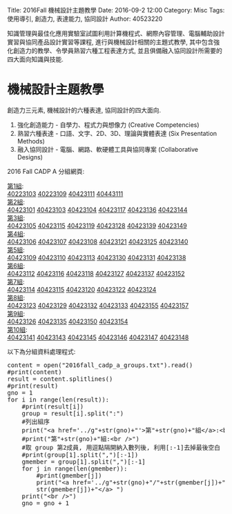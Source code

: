 Title: 2016Fall 機械設計主題教學
Date: 2016-09-2 12:00
Category: Misc
Tags: 使用導引, 創造力, 表達能力, 協同設計
Author: 40523220

知識管理與最佳化應用實驗室試圖利用計算機程式、網際內容管理、電腦輔助設計實習與協同產品設計實習等課程, 進行與機械設計相關的主題式教學, 其中包含強化創造力的教學、令學員熟習六種工程表達方式, 並且俱備融入協同設計所需要的四大面向知識與技能.

<!-- PELICAN_END_SUMMARY -->

# 機械設計主題教學

創造力三元素, 機械設計的六種表達, 協同設計的四大面向.

1. 強化創造能力 - 自學力、程式力與想像力
(Creative Competencies)
2. 熟習六種表達  - 口語、文字、2D、3D、理論與實體表達
(Six Presentation Methods)
3. 融入協同設計 - 電腦、網路、軟硬體工具與協同專案
(Collaborative Designs)

2016 Fall CADP A 分組網頁:

<a href='../g1'>第1組</a>:<br />
<a href='../g1/40223103'>40223103</a> 
<a href='../g1/40223109'>40223109</a> 
<a href='../g1/40423111'>40423111</a> 
<a href='../g1/40443111'>40443111</a> 
<br />
<a href='../g2'>第2組</a>:<br />
<a href='../g2/40423101'>40423101</a> 
<a href='../g2/40423103'>40423103</a> 
<a href='../g2/40423104'>40423104</a> 
<a href='../g2/40423117'>40423117</a> 
<a href='../g2/40423136'>40423136</a> 
<a href='../g2/40423144'>40423144</a> 
<br />
<a href='../g3'>第3組</a>:<br />
<a href='../g3/40423105'>40423105</a> 
<a href='../g3/40423115'>40423115</a> 
<a href='../g3/40423119'>40423119</a> 
<a href='../g3/40423128'>40423128</a> 
<a href='../g3/40423139'>40423139</a> 
<a href='../g3/40423149'>40423149</a> 
<br />
<a href='../g4'>第4組</a>:<br />
<a href='../g4/40423106'>40423106</a> 
<a href='../g4/40423107'>40423107</a> 
<a href='../g4/40423108'>40423108</a> 
<a href='../g4/40423121'>40423121</a> 
<a href='../g4/40423125'>40423125</a> 
<a href='../g4/40423140'>40423140</a> 
<br />
<a href='../g5'>第5組</a>:<br />
<a href='../g5/40423109'>40423109</a> 
<a href='../g5/40423110'>40423110</a> 
<a href='../g5/40423113'>40423113</a> 
<a href='../g5/40423130'>40423130</a> 
<a href='../g5/40423131'>40423131</a> 
<a href='../g5/40423138'>40423138</a> 
<br />
<a href='../g6'>第6組</a>:<br />
<a href='../g6/40423112'>40423112</a> 
<a href='../g6/40423116'>40423116</a> 
<a href='../g6/40423118'>40423118</a> 
<a href='../g6/40423127'>40423127</a> 
<a href='../g6/40423137'>40423137</a> 
<a href='../g6/40423152'>40423152</a> 
<br />
<a href='../g7'>第7組</a>:<br />
<a href='../g7/40423114'>40423114</a> 
<a href='../g7/40423115'>40423115</a> 
<a href='../g7/40423120'>40423120</a> 
<a href='../g7/40423122'>40423122</a> 
<a href='../g7/40423124'>40423124</a> 
<br />
<a href='../g8'>第8組</a>:<br />
<a href='../g8/40423123'>40423123</a> 
<a href='../g8/40423129'>40423129</a> 
<a href='../g8/40423132'>40423132</a> 
<a href='../g8/40423133'>40423133</a> 
<a href='../g8/40423155'>40423155</a> 
<a href='../g8/40423157'>40423157</a> 
<br />
<a href='../g9'>第9組</a>:<br />
<a href='../g9/40423126'>40423126</a> 
<a href='../g9/40423135'>40423135</a> 
<a href='../g9/40423150'>40423150</a> 
<a href='../g9/40423154'>40423154</a> 
<br />
<a href='../g10'>第10組</a>:<br />
<a href='../g10/40423141'>40423141</a> 
<a href='../g10/40423143'>40423143</a> 
<a href='../g10/40423145'>40423145</a> 
<a href='../g10/40423146'>40423146</a> 
<a href='../g10/40423147'>40423147</a> 
<a href='../g10/40423148'>40423148</a> 
<br />


以下為分組資料處理程式:

<pre class="brush: python">
content = open("2016fall_cadp_a_groups.txt").read()
#print(content)
result = content.splitlines()
#print(result)
gno = 1
for i in range(len(result)):
    #print(result[i])
    group = result[i].split(":")
    #列出組序
    print("&lt;a href='../g"+str(gno)+"'&gt;第"+str(gno)+"組&lt;/a&gt;:&lt;br /&gt;")
    #print("第"+str(gno)+"組:&lt;br /&gt;")
    #取 group 第2成員, 用逗點隔開納入數列後, 利用[:-1]去掉最後空白
    #print(group[1].split(",")[:-1])
    gmember = group[1].split(",")[:-1]
    for j in range(len(gmember)):
        #print(gmember[j])
        print("&lt;a href='../g"+str(gno)+"/"+str(gmember[j])+"'&gt;"+ \
        str(gmember[j])+"&lt;/a&gt; ")
    print("&lt;br /&gt;")
    gno = gno + 1
</pre>


